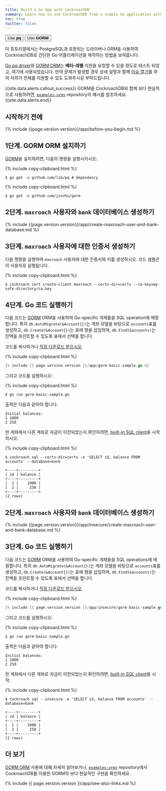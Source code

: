 ```yaml
---
title: Build a Go App with CockroachDB
summary: Learn how to use CockroachDB from a simple Go application with the GORM ORM.
toc: true
twitter: false
---
```


<div class="filters filters-big clearfix">
    <a href="build-a-go-app-with-cockroachdb.html"><button class="filter-button">Use <strong>pq</strong></button></a>
    <a href="build-a-go-app-with-cockroachdb-gorm.html"><button class="filter-button current">Use <strong>GORM</strong></button></a>
</div>

이 튜토리얼에서는 PostgreSQL과 호환되는 드라이버나 ORM을 사용하여 CockroachDB로 간단한 Go 어플리케이션을 제작하는 방법을 보여줍니다.

[Go pq driver](https://godoc.org/github.com/lib/pq)와 [GORM ORM](http://gorm.io)는 **베타-레벨** 지원을 요청할 수 있을 정도로 테스트 되었고, 여기에 사용되었습니다. 만약 문제가 발생할 경우 상세 설명과 함께 [이슈 열기](https://github.com/cockroachdb/cockroach/issues/new)를 하여 저희가 전체를 지원할 수 있도 도와주시길 부탁드립니다.

{{site.data.alerts.callout_success}}
GORM을 CockroachDB와 함께 보다 현실적으로 사용하려면, [`examples-orms`](https://github.com/cockroachdb/examples-orms) repository의 예시를 참조하세요.
{{site.data.alerts.end}}

## 시작하기 전에

{% include {{page.version.version}}/app/before-you-begin.md %}

## 1단계. GORM ORM 설치하기

[GORM](http://gorm.io)을 설치하려면, 다음의 명령을 실행시키시오:

{% include copy-clipboard.html %}
~~~ shell
$ go get -u github.com/lib/pq # dependency
~~~

{% include copy-clipboard.html %}
~~~ shell
$ go get -u github.com/jinzhu/gorm
~~~

<section class="filter-content" markdown="1" data-scope="secure">

## 2단계. `maxroach` 사용자와 `bank` 데이터베이스 생성하기

{% include {{page.version.version}}/app/create-maxroach-user-and-bank-database.md %}

## 3단계. `maxroach` 사용자에 대한 인증서 생성하기

다음 명령을 실행하여 `maxroach` 사용자에 대한 인증서와 키를 생성하시오. 코드 샘플은 이 사용자로 실행됩니다.

{% include copy-clipboard.html %}
~~~ shell
$ cockroach cert create-client maxroach --certs-dir=certs --ca-key=my-safe-directory/ca.key
~~~

## 4단계. Go 코드 실행하기

다음 코드는 [GORM](http://gorm.io) ORM을 사용하여 Go-specific 개체들을 SQL operation에 매핑합니다. 특히 `db.AutoMigrate(&Account{})`는 계좌 모델을 바탕으로 `accounts`표를 생성하고, `db.Create(&Account{})`는 표에 행을 삽입하며, `db.Find(&accounts)`는 잔액을 프린트할 수 있도록 표에서 선택을 합니다.

코드를 복사하거나
<a href="https://raw.githubusercontent.com/cockroachdb/docs/master/_includes/{{ page.version.version }}/app/gorm-basic-sample.go" download>직접 다운로드 받으시오</a>.

{% include copy-clipboard.html %}
~~~ go
{% include {{ page.version.version }}/app/gorm-basic-sample.go %}
~~~

그리고 코드를 실행하시오:

{% include copy-clipboard.html %}
~~~ shell
$ go run gorm-basic-sample.go
~~~

출력은 다음과 같아야 합니다:

~~~ shell
Initial balances:
1 1000
2 250
~~~

한 계좌에서 다른 계좌로 자금이 이전되었는지 확인하려면, [built-in SQL client](use-the-built-in-sql-client.html)을 시작하시오:

{% include copy-clipboard.html %}
~~~ shell
$ cockroach sql --certs-dir=certs -e 'SELECT id, balance FROM accounts' --database=bank
~~~

~~~
+----+---------+
| id | balance |
+----+---------+
|  1 |    1000 |
|  2 |     250 |
+----+---------+
(2 rows)
~~~

</section>

<section class="filter-content" markdown="1" data-scope="insecure">

## 2단계. `maxroach` 사용자와 `bank` 데이터베이스 생성하기

{% include {{page.version.version}}/app/insecure/create-maxroach-user-and-bank-database.md %}

## 3단계. Go 코드 실행하기

다음 코드는 [GORM](http://gorm.io) ORM을 사용하여 Go-specific 개체들을 SQL operations에 매핑합니다. 특히 `db.AutoMigrate(&Account{})`는 계좌 모델을 바탕으로 `accounts`표를 생성하고, `db.Create(&Account{})`는 표에 행을 삽입하며, `db.Find(&accounts)`는 잔액을 프린트할 수 있도록 표에서 선택을 합니다.

코드를 복사하거나
<a href="https://raw.githubusercontent.com/cockroachdb/docs/master/_includes/{{ page.version.version }}/app/insecure/gorm-basic-sample.go" download>직접 다운로드 받으시오</a>.

{% include copy-clipboard.html %}
~~~ go
{% include {{ page.version.version }}/app/insecure/gorm-basic-sample.go %}
~~~

그리고 코드를 실행하시오:

{% include copy-clipboard.html %}
~~~ shell
$ go run gorm-basic-sample.go
~~~

출력은 다음과 같아야 합니다:

~~~ shell
Initial balances:
1 1000
2 250
~~~

한 계좌에서 다른 계좌로 자금이 이전되었는지 확인하려면, [built-in SQL client](use-the-built-in-sql-client.html)을 시작:

{% include copy-clipboard.html %}
~~~ shell
$ cockroach sql --insecure -e 'SELECT id, balance FROM accounts' --database=bank
~~~

~~~
+----+---------+
| id | balance |
+----+---------+
|  1 |    1000 |
|  2 |     250 |
+----+---------+
(2 rows)
~~~

</section>

## 더 보기

[GORM ORM](http://gorm.io) 사용에 대해 자세히 알아보거나, [`examples-orms`](https://github.com/cockroachdb/examples-orms) repository에서 CockroachDB를 이용한 GORM의 보다 현실적인 구현을 확인하세요.

{% include {{ page.version.version }}/app/see-also-links.md %}
